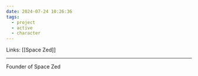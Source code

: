 ```yaml
---
date: 2024-07-24 10:26:36
tags:
  - project
  - active
  - character
---
```

Links: [[Space Zed]]
___
Founder of Space Zed 